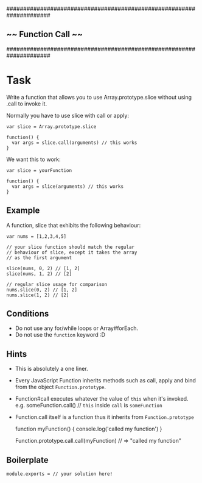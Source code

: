   #####################################################################
  ##                      ~~  Function Call  ~~                      ##
  #####################################################################


# Task

Write a function that allows you to use Array.prototype.slice without using .call to invoke it.

Normally you have to use slice with call or apply:

    var slice = Array.prototype.slice

    function() {
      var args = slice.call(arguments) // this works
    }

We want this to work:

    var slice = yourFunction

    function() {
      var args = slice(arguments) // this works
    }

## Example

A function, slice that exhibits the following behaviour:

    var nums = [1,2,3,4,5]

    // your slice function should match the regular
    // behaviour of slice, except it takes the array
    // as the first argument

    slice(nums, 0, 2) // [1, 2]
    slice(nums, 1, 2) // [2]

    // regular slice usage for comparison
    nums.slice(0, 2) // [1, 2]
    nums.slice(1, 2) // [2]

## Conditions

  * Do not use any for/while loops or Array#forEach.
  * Do not use the `function` keyword :D

## Hints

  * This is absolutely a one liner.
  * Every JavaScript Function inherits methods such as call, apply and bind from the object `Function.prototype`.
  * Function#call executes whatever the value of `this` when it's invoked.  e.g. someFunction.call() // `this` inside `call` is `someFunction`
  * Function.call itself is a function thus it inherits from `Function.prototype`

    function myFunction() {
      console.log('called my function')
    }

    Function.prototype.call.call(myFunction) // => "called my function"

## Boilerplate

    module.exports = // your solution here!
